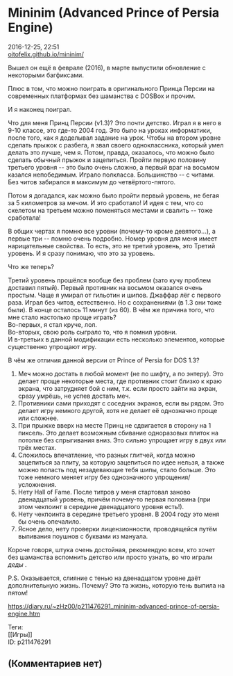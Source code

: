 Mininim (Advanced Prince of Persia Engine)
==========================================

  
2016-12-25, 22:51  
  [oitofelix.github.io/mininim/](http://oitofelix.github.io/mininim/)    
   
 Вышел он ещё в феврале (2016), в марте выпустили обновление с некоторыми багфиксами.   
   
 Плюс в том, что можно поиграть в оригинального Принца Персии на современных платформах без шаманства с DOSBox и прочим.   
   
 И я наконец поиграл.   
   
 Что для меня Принц Персии (v1.3)? Это почти детство. Играл я в него в 9-10 классе, это где-то 2004 год. Это было на уроках информатики, после того, как я доделывал задание на урок. Чтобы на втором уровне сделать прыжок с разбега, я звал своего одноклассника, который умел делать это лучше, чем я. Потом, правда, оказалось, что можно было сделать обычный прыжок и зацепиться. Пройти первую половину третьего уровня -- это было очень сложно, а первый враг на восьмом казался непобедимым. Играло полкласса. Большинство -- с читами. Без читов забирался я максимум до четвёртого-пятого.   
   
 Потом я догадался, как можно было пройти первый уровень, не бегая за 5 километров за мечом. И это сработало! И идея с тем, что со скелетом на третьем можно поменяться местами и свалить -- тоже сработала!   
   
 В общих чертах я помню все уровни (почему-то кроме девятого...), а первые три -- помню очень подробно. Номер уровня для меня имеет нарицательные свойства. То есть, это не третий уровень, это Третий уровень. И я сразу понимаю, что это за уровень.   
   
 Что же теперь?   
   
 Третий уровень прошёлся вообще без проблем (зато кучу проблем доставил пятый). Первый противник на восьмом оказался очень простым. Чаще я умирал от гильотин и шипов. Джаффар лёг с первого раза. Играл без читов, естественно. Но с сохранениями (в 1.3 они тоже были). В конце осталось 11 минут (из 60). В чём же причина того, что мне стало настолько проще играть?   
 Во-первых, я стал круче, лол.   
 Во-вторых, свою роль сыграло то, что я помнил уровни.   
 И в-третьих в данной модификации есть несколько элементов, которые существенно упрощают игру.   
   
 В чём же отличия данной версии от Prince of Persia for DOS 1.3?   
   
 1) Меч можно достать в любой момент (не по шифту, а по энтеру). Это делает проще некоторые места, где противник стоит близко к краю экрана, что затрудняет бой с ним, т.к. если просто зайти на экран, сразу умрёшь, не успев достать меч.   
 2) Противники сами приходят с соседних экранов, если вы рядом. Это делает игру немного другой, хотя не делает её однозначно проще или сложнее.   
 3) При прыжке вверх на месте Принц не сдвигается в сторону на 1 пиксель. Это делает возможным сбивание одноразовых плиток на потолке без спрыгивания вниз. Это сильно упрощает игру в двух или трёх местах.   
 4) Сложилось впечатление, что разных глитчей, когда можно зацепиться за плиту, за которую зацепиться по идее нельзя, а также можно попасть под незадевающие тебя шипы, стало больше. Это тоже немного меняет игру без однозначного упрощения/усложнения.   
 5) Нету Hall of Fame. После титров у меня стартовал заново двенадцатый уровень, причём почему-то первая половина (при этом чекпоинт в середине двенадцатого уровня есть!).   
 6) Нету чекпоинта в середине третьего уровня. В 2004 году это меня бы очень опечалило.   
 7) Ясное дело, нету проверки лицензионности, проводящейся путём выпивания поушнов с буквами из мануала.   
   
 Короче говоря, штука очень достойная, рекомендую всем, кто хочет без шаманства вспомнить детство или просто узнать, во что играли  *деды*  .   
   
 P.S. Оказывается, слияние с тенью на двенадцатом уровне даёт дополнительную жизнь. Почему? Это та жизнь, которую тень выпила на пятом!   
  
<https://diary.ru/~zHz00/p211476291_mininim-advanced-prince-of-persia-engine.htm>  
  
Теги:  
[[Игры]]  
ID: p211476291  


(Комментариев нет)
------------------